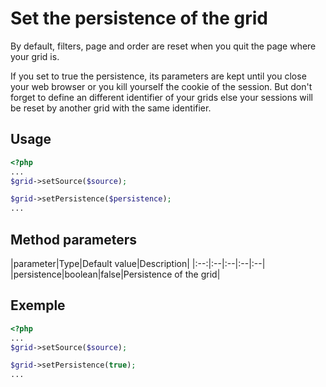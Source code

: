 Set the persistence of the grid
===============================

By default, filters, page and order are reset when you quit the page where your grid is.

If you set to true the persistence, its parameters are kept until you close your web browser or you kill yourself the cookie of the session.
But don't forget to define an different identifier of your grids else your sessions will be reset by another grid with the same identifier.

## Usage

```php
<?php
...
$grid->setSource($source);

$grid->setPersistence($persistence);
...
```
## Method parameters

|parameter|Type|Default value|Description|
|:--:|:--|:--|:--|:--|
|persistence|boolean|false|Persistence of the grid|

## Exemple

```php
<?php
...
$grid->setSource($source);

$grid->setPersistence(true);
...
```